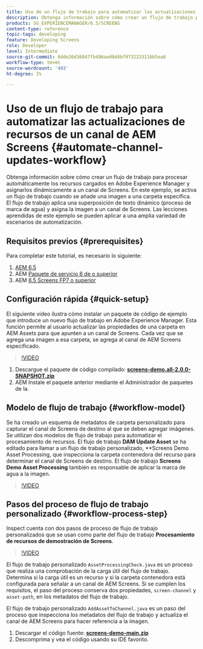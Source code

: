 ```yaml
---
title: Uso de un flujo de trabajo para automatizar las actualizaciones de recursos de un canal de AEM Screens
description: Obtenga información sobre cómo crear un flujo de trabajo para procesar automáticamente los recursos cargados en Adobe Experience Manager y asignarlos dinámicamente a un canal de Screens.
products: SG_EXPERIENCEMANAGER/6.5/SCREENS
content-type: reference
topic-tags: developing
feature: Developing Screens
role: Developer
level: Intermediate
source-git-commit: 8dde26d36847fb496aed6d4bf9732233116b5ea6
workflow-type: tm+mt
source-wordcount: '403'
ht-degree: 1%

---
```



# Uso de un flujo de trabajo para automatizar las actualizaciones de recursos de un canal de AEM Screens {#automate-channel-updates-workflow}

Obtenga información sobre cómo crear un flujo de trabajo para procesar automáticamente los recursos cargados en Adobe Experience Manager y asignarlos dinámicamente a un canal de Screens. En este ejemplo, se activa un flujo de trabajo cuando se añade una imagen a una carpeta específica. El flujo de trabajo aplica una superposición de texto dinámico (proceso de marca de agua) y asigna la imagen a un canal de Screens. Las lecciones aprendidas de este ejemplo se pueden aplicar a una amplia variedad de escenarios de automatización.

## Requisitos previos {#prerequisites}

Para completar este tutorial, es necesario lo siguiente:

1. [AEM 6.5](https://experienceleague.adobe.com/en/docs/experience-manager-65)
1. AEM [Paquete de servicio 8 de o superior](https://experienceleague.adobe.com/es/docs/experience-manager-65/content/release-notes/release-notes)
1. AEM [6.5 Screens FP7 o superior](https://experienceleague.adobe.com/en/docs/experience-manager-screens/user-guide/release-notes/release-notes-fp-202103)

## Configuración rápida {#quick-setup}

El siguiente vídeo ilustra cómo instalar un paquete de código de ejemplo que introduce un nuevo flujo de trabajo en Adobe Experience Manager. Esta función permite al usuario actualizar las propiedades de una carpeta en AEM Assets para que apunten a un canal de Screens. Cada vez que se agrega una imagen a esa carpeta, se agrega al canal de AEM Screens especificado.

>[!VIDEO](https://video.tv.adobe.com/v/333174/?quality=12&learn=on)

1. Descargue el paquete de código compilado: **[screens-demo.all-2.0.0-SNAPSHOT.zip](./assets/screens-demo.all-2.0.0-SNAPSHOT.zip)**
1. AEM Instale el paquete anterior mediante el Administrador de paquetes de la.

## Modelo de flujo de trabajo {#workflow-model}

Se ha creado un esquema de metadatos de carpeta personalizado para capturar el canal de Screens de destino al que se deben agregar imágenes. Se utilizan dos modelos de flujo de trabajo para automatizar el procesamiento de recursos. El flujo de trabajo **DAM Update Asset** se ha editado para llamar a un flujo de trabajo personalizado, **Screens Demo Asset Processing, que inspecciona la carpeta contenedora del recurso para determinar el canal de Screens de destino. El flujo de trabajo **Screens Demo Asset Processing** también es responsable de aplicar la marca de agua a la imagen.

>[!VIDEO](https://video.tv.adobe.com/v/333175/?quality=12&learn=on)

## Pasos del proceso de flujo de trabajo personalizado {#workflow-process-step}

Inspect cuenta con dos pasos de proceso de flujo de trabajo personalizados que se usan como parte del flujo de trabajo **Procesamiento de recursos de demostración de Screens**.

>[!VIDEO](https://video.tv.adobe.com/v/333179/?quality=12&learn=on)

El flujo de trabajo personalizado `AssetProcessingCheck.java` es un proceso que realiza una comprobación de la carga útil del flujo de trabajo. Determina si la carga útil es un recurso y si la carpeta contenedora está configurada para señalar a un canal de AEM Screens. Si se cumplen los requisitos, el paso del proceso conserva dos propiedades, `screen-channel` y `asset-path`, en los metadatos del flujo de trabajo.

El flujo de trabajo personalizado `AddAssetToChannel.java` es un paso del proceso que inspecciona los metadatos del flujo de trabajo y actualiza el canal de AEM Screens para hacer referencia a la imagen.

1. Descargar el código fuente: **[screens-demo-main.zip](./assets/screens-demo-main.zip)**
1. Descomprima y vea el código usando su IDE favorito.
